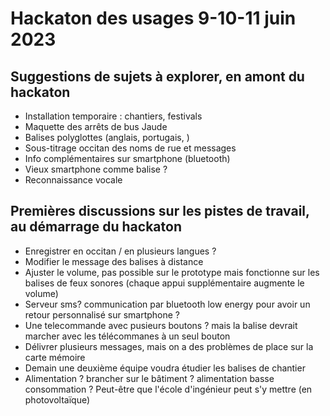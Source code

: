 # Hackaton des usages 9-10-11 juin 2023

## Suggestions de sujets à explorer, en amont du hackaton

- Installation temporaire : chantiers, festivals
- Maquette des arrêts de bus Jaude
- Balises polyglottes (anglais, portugais, )
- Sous-titrage occitan des noms de rue et messages
- Info complémentaires sur smartphone (bluetooth)
- Vieux smartphone comme balise ?
- Reconnaissance vocale

## Premières discussions sur les pistes de travail, au démarrage du hackaton
- Enregistrer en occitan / en plusieurs langues ?
- Modifier le message des balises à distance
- Ajuster le volume, pas possible sur le prototype mais fonctionne sur les balises de feux sonores (chaque appui supplémentaire augmente le volume)
- Serveur sms? communication par bluetooth low energy pour avoir un retour personnalisé sur smartphone ? 
- Une telecommande avec pusieurs boutons ? mais la balise devrait marcher avec les télécommanes à un seul bouton
- Délivrer plusieurs messages, mais on a des problèmes de place sur la carte mémoire
- Demain une deuxième équipe voudra étudier les balises de chantier
- Alimentation ? brancher sur le bâtiment ? alimentation basse consommation ? Peut-être que l'école d'ingénieur peut s'y mettre (en photovoltaïque)

